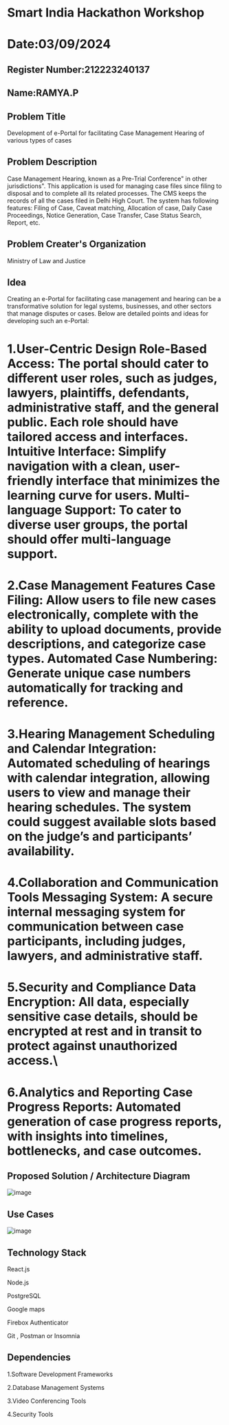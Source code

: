# Smart India Hackathon Workshop

# Date:03/09/2024
## Register Number:212223240137
## Name:RAMYA.P

## Problem Title
Development of e-Portal for facilitating Case Management Hearing of various types of cases
## Problem Description
Case Management Hearing, known as a Pre-Trial Conference" in other jurisdictions". This application is used for managing case files since filing to disposal and to complete all its related processes. The CMS keeps the records of all the cases filed in Delhi High Court. The system has following features: Filing of Case, Caveat matching, Allocation of case, Daily Case Proceedings, Notice Generation, Case Transfer, Case Status Search, Report, etc.
## Problem Creater's Organization
Ministry of Law and Justice

## Idea
Creating an e-Portal for facilitating case management and hearing can be a transformative solution for legal systems, businesses, and other sectors that manage disputes or cases. Below are detailed points and ideas for developing such an e-Portal:
# 1.User-Centric Design Role-Based Access: The portal should cater to different user roles, such as judges, lawyers, plaintiffs, defendants, administrative staff, and the general public. Each role should have tailored access and interfaces. Intuitive Interface: Simplify navigation with a clean, user-friendly interface that minimizes the learning curve for users. Multi-language Support: To cater to diverse user groups, the portal should offer multi-language support.
# 2.Case Management Features Case Filing: Allow users to file new cases electronically, complete with the ability to upload documents, provide descriptions, and categorize case types. Automated Case Numbering: Generate unique case numbers automatically for tracking and reference.
# 3.Hearing Management Scheduling and Calendar Integration: Automated scheduling of hearings with calendar integration, allowing users to view and manage their hearing schedules. The system could suggest available slots based on the judge’s and participants’ availability.
# 4.Collaboration and Communication Tools Messaging System: A secure internal messaging system for communication between case participants, including judges, lawyers, and administrative staff.
# 5.Security and Compliance Data Encryption: All data, especially sensitive case details, should be encrypted at rest and in transit to protect against unauthorized access.\
# 6.Analytics and Reporting Case Progress Reports: Automated generation of case progress reports, with insights into timelines, bottlenecks, and case outcomes.


## Proposed Solution / Architecture Diagram
![image](https://github.com/user-attachments/assets/ccf3cb8c-8028-4ebc-b5f8-5305aed6ea4f)
## Use Cases
![image](https://github.com/user-attachments/assets/a1e63c13-f7eb-4a6e-bbd3-b8d592568a2c)

## Technology Stack
React.js


Node.js


PostgreSQL


Google maps


Firebox Authenticator


Git , Postman or Insomnia

## Dependencies

1.Software Development Frameworks 


2.Database Management Systems 


3.Video Conferencing Tools 


4.Security Tools
